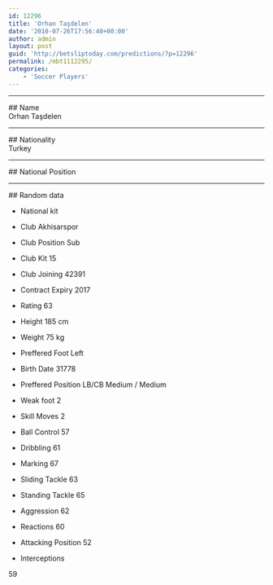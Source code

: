 ```yaml
---
id: 12296
title: 'Orhan Taşdelen'
date: '2010-07-26T17:56:40+00:00'
author: admin
layout: post
guid: 'http://betsliptoday.com/predictions/?p=12296'
permalink: /mbt1112295/
categories:
    - 'Soccer Players'
---
```


- - - - - -

\## Name  
 Orhan Taşdelen

- - - - - -

\## Nationality  
 Turkey

- - - - - -

\## National Position

- - - - - -

\## Random data

- National kit
- Club
 Akhisarspor

- Club Position
 Sub

- Club Kit
 15

- Club Joining
 42391

- Contract Expiry
 2017

- Rating
 63

- Height
 185 cm

- Weight
 75 kg

- Preffered Foot
 Left

- Birth Date
 31778

- Preffered Position
 LB/CB Medium / Medium

- Weak foot
 2

- Skill Moves
 2

- Ball Control
 57

- Dribbling
 61

- Marking
 67

- Sliding Tackle
 63

- Standing Tackle
 65

- Aggression
 62

- Reactions
 60

- Attacking Position
 52

- Interceptions

 59